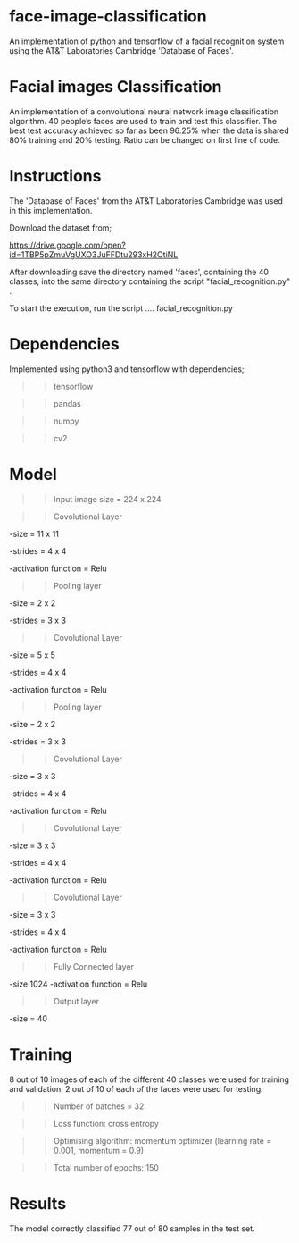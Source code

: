 # face-image-classification
An implementation of python and tensorflow of a facial recognition system using the AT&T Laboratories Cambridge 'Database of Faces'.

Facial images Classification
============================

An implementation of a convolutional neural network image classification 
algorithm. 40 people’s faces are used to train and test this classifier. 
The best test accuracy achieved so far as been 96.25% when the data is shared 
80% training and 20% testing. Ratio can be changed on first line of code.


Instructions
============
The 'Database of Faces' from the AT&T Laboratories Cambridge was
used in this implementation.

Download the dataset from; 

https://drive.google.com/open?id=1TBP5pZmuVgUXO3JuFFDtu293xH2OtiNL

After downloading save the directory named 'faces', containing the 40 classes, 
into the same directory containing the script "facial_recognition.py" .

To start the execution, run the script .... facial_recognition.py


Dependencies
============

Implemented using python3 and tensorflow with dependencies;

>> tensorflow

>> pandas

>> numpy

>> cv2

Model
=====
>> Input image size = 224 x 224

>> Covolutional Layer

-size = 11 x 11

-strides = 4 x 4

-activation function =  Relu


>> Pooling layer

-size = 2 x 2

-strides = 3 x 3


>> Covolutional Layer

-size = 5 x 5

-strides = 4 x 4

-activation function =  Relu

>> Pooling layer

-size = 2 x 2

-strides = 3 x 3

>> Covolutional Layer

-size = 3 x 3

-strides = 4 x 4

-activation function =  Relu

>> Covolutional Layer

-size = 3 x 3

-strides = 4 x 4

-activation function =  Relu

>> Covolutional Layer

-size = 3 x 3

-strides = 4 x 4

-activation function =  Relu

>> Fully Connected layer

-size 1024
-activation function =  Relu

>> Output layer

-size = 40

Training
========

8 out of 10 images of each of the different 40 classes were used for training and validation. 2 out of 10 of each of the faces were used for testing.

>> Number of batches = 32

>> Loss function: cross entropy

>> Optimising algorithm: momentum optimizer (learning rate = 0.001, momentum = 0.9)

>> Total number of epochs: 150



Results
=======

The model correctly classified 77 out of 80 samples in the test set. 

